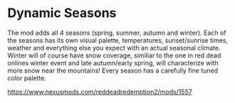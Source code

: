 # Dynamic Seasons
 
The mod adds all 4 seasons (spring, summer, autumn and winter). Each of the seasons has its own visual palette, temperatures, sunset/sunrise times, weather and everything else you expect with an actual seasonal climate.  Winter will of course have snow coverage, similiar to the one in red dead onlines winter event and late autumn/early spring, will characterize with more snow near the mountains! Every season has a carefully fine tuned color palette.

https://www.nexusmods.com/reddeadredemption2/mods/1557
